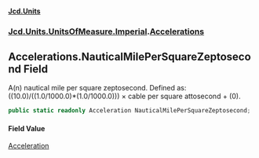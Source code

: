#### [Jcd.Units](index.md 'index')
### [Jcd.Units.UnitsOfMeasure.Imperial](Jcd.Units.UnitsOfMeasure.Imperial.md 'Jcd.Units.UnitsOfMeasure.Imperial').[Accelerations](Accelerations.md 'Jcd.Units.UnitsOfMeasure.Imperial.Accelerations')

## Accelerations.NauticalMilePerSquareZeptosecond Field

A(n) nautical mile per square zeptosecond. Defined as: ((10.0)/((1.0/1000.0)*(1.0/1000.0))) × cable per square attosecond + (0).

```csharp
public static readonly Acceleration NauticalMilePerSquareZeptosecond;
```

#### Field Value
[Acceleration](Acceleration.md 'Jcd.Units.UnitTypes.Acceleration')